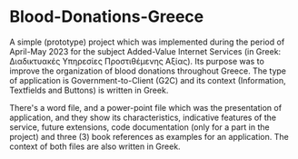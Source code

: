 # Blood-Donations-Greece

A simple (prototype) project which was implemented during the period of April-May 2023 for the subject Added-Value Internet Services (in Greek: Διαδικτυακές Υπηρεσίες Προστιθέμενης Αξίας). Its purpose was to improve the organization of blood donations throughout Greece. The type of application is Government-to-Client (G2C) and its context (Information, Textfields and Buttons) is written in Greek.

There's a word file, and a power-point file which was the presentation of application, and they show its characteristics, indicative features of the service, future extensions, code documentation (only for a part in the project) and three (3) book references as examples for an application. The context of both files are also written in Greek.
